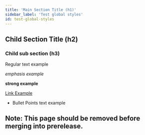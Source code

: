 ```yaml
---
title: 'Main Section Title (h1)'
sidebar_label: 'Test global styles'
id: test-global-styles
---
```


## Child Section Title (h2)

### Child sub section (h3)

Regular text example

*emphasis example*

**strong example**


[Link Example](./00_test-page.md)

- Bullet Points text example

## **Note:** This page should be removed before merging into prerelease.